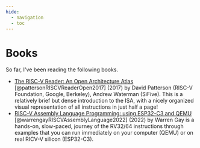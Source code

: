 ```yaml
---
hide:
  - navigation
  - toc
---
```

# Books

So far, I've been reading the following books.

- [The RISC-V Reader: An Open Architecture Atlas](http://riscvbook.com/) [@pattersonRISCVReaderOpen2017] (2017) by David Patterson (RISC-V Foundation, Google, Berkeley), Andrew Waterman (SiFive). This is a relatively brief but dense introduction to the ISA, with a nicely organized visual representation of all instructions in just half a page!
- [RISC-V Assembly Language Programming: using ESP32-C3 and QEMU](https://www.elektor.com/products/risc-v-assembly-language-programming-using-esp32-c3-and-qemu) [@warrengayRISCVAssemblyLanguage2022] (2022) by Warren Gay is a hands-on, slow-paced, journey of the RV32/64 instructions through examples that you can run immediately on your computer (QEMU) or on real RICV-V silicon (ESP32-C3).
